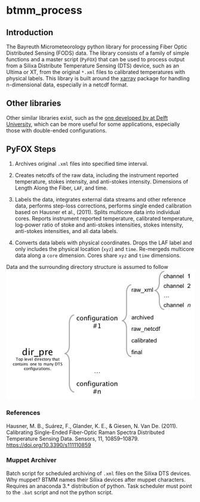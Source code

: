 # btmm_process

## Introduction

The Bayreuth Micrometeorology python library for processing Fiber Optic Distributed Sensing (FODS) data. The library consists of a family of simple functions and a master script (`PyFOX`) that can be used to process output from a Silixa Distribute Temperature Sensing (DTS) device, such as an Ultima or XT, from the original `*.xml` files to calibrated temperatures with physical labels. This library is built around the [xarray](http://xarray.pydata.org) package for handling n-dimensional data, especially in a netcdf format.

## Other libraries

Other similar libraries exist, such as the [one developed by at Delft University](https://github.com/bdestombe/python-geotechnical-profile), which can be more useful for some applications, especially those with double-ended configurations.

## PyFOX Steps

1) Archives original `.xml` files into specified time interval.

2) Creates netcdfs of the raw data, including the instrument reported temperature, stokes intensity, and anti-stokes intensity. Dimensions of Length Along the Fiber, `LAF`, and time.

3) Labels the data, integrates external data streams and other reference data, performs step-loss corrections, performs single ended calibration based on Hausner et al., (2011). Splits multicore data into individual cores. Reports instrument reported temperature, calibrated temperature, log-power ratio of stoke and anti-stokes intensities, stokes intensity, anti-stokes intensities, and all data labels.

4) Converts data labels with physical coordinates. Drops the LAF label and only includes the physical location (`xyz`) and `time`. Re-mergeds multicore data along a `core` dimension. Cores share `xyz` and `time` dimensions.

Data and the surrounding directory structure is assumed to follow ![this outline.](data_structure_scheme.jpg)

### References

Hausner, M. B., Suárez, F., Glander, K. E., & Giesen, N. Van De. (2011). Calibrating Single-Ended Fiber-Optic Raman Spectra Distributed Temperature Sensing Data. Sensors, 11, 10859–10879. https://doi.org/10.3390/s111110859

### Muppet Archiver

Batch script for scheduled archiving of `.xml` files on the Silixa DTS devices. Why muppet? BTMM names their Silixa devices after muppet characters. Requires an anaconda 3.* distribution of python. Task scheduler must point to the `.bat` script and not the python script.
